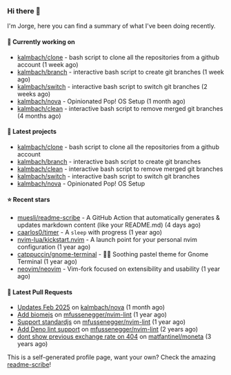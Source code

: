### Hi there 👋

I'm Jorge, here you can find a summary of what I've been doing recently.

#### 👷 Currently working on

- [kalmbach/clone](https://github.com/kalmbach/clone) - bash script to clone all the repositories from a github account (1 week ago)
- [kalmbach/branch](https://github.com/kalmbach/branch) - interactive bash script to create git branches (1 week ago)
- [kalmbach/switch](https://github.com/kalmbach/switch) - interactive bash script to switch git branches (2 weeks ago)
- [kalmbach/nova](https://github.com/kalmbach/nova) - Opinionated Pop! OS Setup (1 month ago)
- [kalmbach/clean](https://github.com/kalmbach/clean) - interactive bash script to remove merged git branches (4 months ago)

#### 🌱 Latest projects

- [kalmbach/clone](https://github.com/kalmbach/clone) - bash script to clone all the repositories from a github account
- [kalmbach/branch](https://github.com/kalmbach/branch) - interactive bash script to create git branches
- [kalmbach/clean](https://github.com/kalmbach/clean) - interactive bash script to remove merged git branches
- [kalmbach/switch](https://github.com/kalmbach/switch) - interactive bash script to switch git branches
- [kalmbach/nova](https://github.com/kalmbach/nova) - Opinionated Pop! OS Setup

#### ⭐ Recent stars

- [muesli/readme-scribe](https://github.com/muesli/readme-scribe) - A GitHub Action that automatically generates &amp; updates markdown content (like your README.md) (4 days ago)
- [caarlos0/timer](https://github.com/caarlos0/timer) - A `sleep` with progress (1 year ago)
- [nvim-lua/kickstart.nvim](https://github.com/nvim-lua/kickstart.nvim) - A launch point for your personal nvim configuration (1 year ago)
- [catppuccin/gnome-terminal](https://github.com/catppuccin/gnome-terminal) - 🧝‍♂️ Soothing pastel theme for Gnome Terminal (1 year ago)
- [neovim/neovim](https://github.com/neovim/neovim) - Vim-fork focused on extensibility and usability (1 year ago)

#### 🔨 Latest Pull Requests

- [Updates Feb 2025](https://github.com/kalmbach/nova/pull/2) on [kalmbach/nova](https://github.com/kalmbach/nova) (1 month ago)
- [Add biomejs](https://github.com/mfussenegger/nvim-lint/pull/403) on [mfussenegger/nvim-lint](https://github.com/mfussenegger/nvim-lint) (1 year ago)
- [Support standardjs](https://github.com/mfussenegger/nvim-lint/pull/400) on [mfussenegger/nvim-lint](https://github.com/mfussenegger/nvim-lint) (1 year ago)
- [Add Deno lint support](https://github.com/mfussenegger/nvim-lint/pull/389) on [mfussenegger/nvim-lint](https://github.com/mfussenegger/nvim-lint) (2 years ago)
- [dont show previous exchange rate on 404](https://github.com/matfantinel/moneta/pull/62) on [matfantinel/moneta](https://github.com/matfantinel/moneta) (3 years ago)


This is a self-generated profile page, want your own? Check the amazing [readme-scribe](https://github.com/muesli/readme-scribe)!
